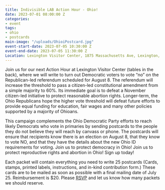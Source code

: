 ```yaml
---
title: Indivisible LAB Action Hour - Ohio!
date: 2023-07-01 08:00:00 Z
categories:
- event
tags:
- ohio
- postcards
main-image: "/uploads/OhioiPostcard.jpg"
event-start-date: 2023-07-05 10:30:00 Z
event-end-date: 2023-07-05 11:30:00 Z
Location: Lexington Visitor Center, 1875 Massachusetts Ave, Lexington, MA
---
```


Join us for our next Action Hour at Lexington Visitor Center (tables in the back), where we will write to turn out Democratic voters to vote “no” on the Republican-led referendum scheduled for August 8. The referendum will increase the threshold to pass a citizen-led constitutional amendment from a simple majority to 60%.  Its immediate goal is to defeat a November citizen-led initiative to protect reasonable abortion rights.  Longer-term, the Ohio Republicans hope the higher vote threshold will defeat future efforts to provide equal funding for education, fair wages and many other policies supported by a majority of Ohioans. 

This campaign complements the Ohio Democratic Party efforts to reach likely Democrats who vote in primaries by sending postcards to the people they do not believe they will reach by canvass or phone. The postcards will ensure that recipients know there is an election on August 8, that they know to vote NO, and that they have the details about the new Ohio ID requirements for voting. Join us to protect democracy in Ohio! Join us to protect reproductive rights and abortion in Ohio! Sign up today! 

Each packet will contain everything you need to write 25 postcards (Cards, stamps, printed labels, instructions, and in-kind contribution form.) These cards are to be mailed as soon as possible with a final mailing date of July 25. Reimbursement is $20. Please [RSVP](https://www.mobilize.us/indivisiblelab/event/569779/) and let us know how many packets we should reserve. 